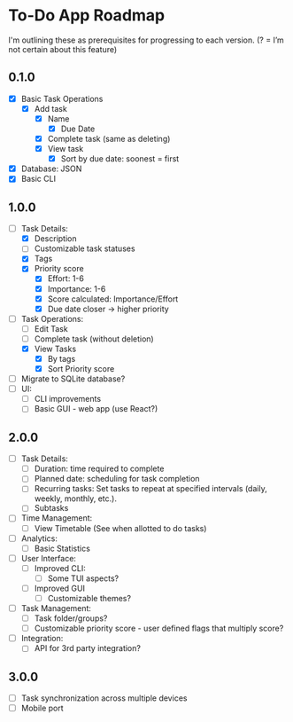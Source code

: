 # To-Do App Roadmap

I'm outlining these as prerequisites for progressing to each version.
(? = I’m not certain about this feature)

## 0.1.0

- [x] Basic Task Operations
  - [x] Add task
    - [x] Name
      - [x] Due Date
    - [x] Complete task (same as deleting)
    - [x] View task
      - [x] Sort by due date: soonest = first
- [x] Database: JSON
- [x] Basic CLI

## 1.0.0

- [ ] Task Details:
  - [x] Description
  - [ ] Customizable task statuses
  - [x] Tags
  - [x] Priority score
    - [x] Effort: 1-6
    - [x] Importance: 1-6
    - [x] Score calculated: Importance/Effort
    - [x] Due date closer -> higher priority
- [ ] Task Operations:
  - [ ] Edit Task
  - [ ] Complete task (without deletion)
  - [x] View Tasks
    - [x] By tags
    - [x] Sort Priority score
- [ ] Migrate to SQLite database?
- [ ] UI:
  - [ ] CLI improvements
  - [ ] Basic GUI - web app (use React?)

## 2.0.0

- [ ] Task Details:
  - [ ] Duration: time required to complete
  - [ ] Planned date: scheduling for task completion
  - [ ] Recurring tasks: Set tasks to repeat at specified intervals (daily, weekly, monthly, etc.).
  - [ ] Subtasks
- [ ] Time Management:
  - [ ] View Timetable (See when allotted to do tasks)
- [ ] Analytics:
  - [ ] Basic Statistics
- [ ] User Interface:
  - [ ] Improved CLI:
    - [ ] Some TUI aspects?
  - [ ] Improved GUI
    - [ ] Customizable themes?
- [ ] Task Management:
  - [ ] Task folder/groups?
  - [ ] Customizable priority score - user defined flags that multiply score?
- [ ] Integration:
  - [ ] API for 3rd party integration?

## 3.0.0

- [ ] Task synchronization across multiple devices
- [ ] Mobile port

